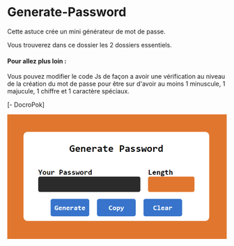# Generate-Password

Cette astuce crée un mini générateur de mot de passe.

Vous trouverez dans ce dossier les 2 dossiers essentiels.

####  Pour allez plus loin :
Vous pouvez modifier le code Js de façon a avoir une vérification au niveau de la création du mot de passe pour être sur d'avoir au moins 1 minuscule, 1 majucule, 1 chiffre et 1 caractère spéciaux.

[- DocroPok]

<div align="center">
  <img src="https://github.com/DoctorPok42/Astuces-Web/blob/main/V2/IMG/Generate-Password.PNG">
</div>
